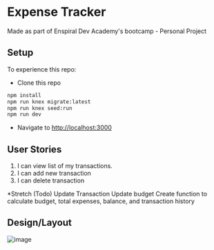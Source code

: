 # Expense Tracker
Made as part of Enspiral Dev Academy's bootcamp - Personal Project


## Setup

To experience this repo:

* Clone this repo

```sh
npm install
npm run knex migrate:latest
npm run knex seed:run
npm run dev
```

* Navigate to [http://localhost:3000](http://localhost:3000)

## User Stories

1. I can view list of my transactions.
2. I can add new transaction
3. I can delete transaction

*Stretch (Todo)
Update Transaction
Update budget
Create function to calculate budget, total expenses, balance, and transaction history

## Design/Layout

![image](https://user-images.githubusercontent.com/89516103/170225571-5103a53d-7e28-490f-bd75-d8d217cca752.png)


